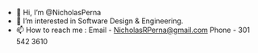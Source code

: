 - 👋 Hi, I’m @NicholasPerna
- 👀 I’m interested in Software Design & Engineering.
- 📫 How to reach me : Email - NicholasRPerna@gmail.com 
                        Phone - 301 542 3610

<!---
NicholasPerna/NicholasPerna is a ✨ special ✨ repository because its `README.md` (this file) appears on your GitHub profile.
You can click the Preview link to take a look at your changes.
--->
